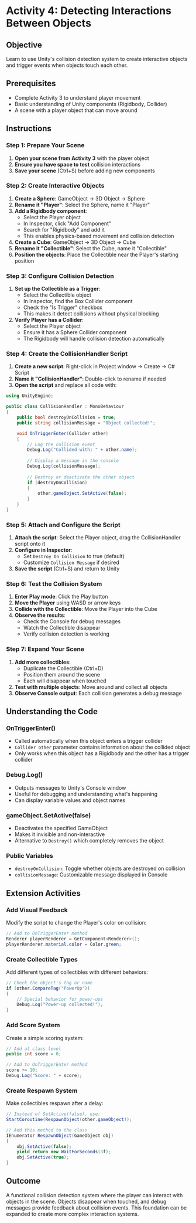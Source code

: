 # Activity 4: Detecting Interactions Between Objects

## Objective
Learn to use Unity's collision detection system to create interactive objects and trigger events when objects touch each other.

## Prerequisites
- Complete Activity 3 to understand player movement
- Basic understanding of Unity components (Rigidbody, Collider)
- A scene with a player object that can move around

## Instructions

### Step 1: Prepare Your Scene
1. **Open your scene from Activity 3** with the player object
2. **Ensure you have space to test** collision interactions
3. **Save your scene** (Ctrl+S) before adding new components

### Step 2: Create Interactive Objects
1. **Create a Sphere**: GameObject → 3D Object → Sphere
2. **Rename it "Player"**: Select the Sphere, name it "Player"
3. **Add a Rigidbody component**:
   - Select the Player object
   - In Inspector, click "Add Component"
   - Search for "Rigidbody" and add it
   - This enables physics-based movement and collision detection
4. **Create a Cube**: GameObject → 3D Object → Cube
5. **Rename it "Collectible"**: Select the Cube, name it "Collectible"
6. **Position the objects**: Place the Collectible near the Player's starting position

### Step 3: Configure Collision Detection
1. **Set up the Collectible as a Trigger**:
   - Select the Collectible object
   - In Inspector, find the Box Collider component
   - Check the "Is Trigger" checkbox
   - This makes it detect collisions without physical blocking
2. **Verify Player has a Collider**:
   - Select the Player object
   - Ensure it has a Sphere Collider component
   - The Rigidbody will handle collision detection automatically

### Step 4: Create the CollisionHandler Script
1. **Create a new script**: Right-click in Project window → Create → C# Script
2. **Name it "CollisionHandler"**: Double-click to rename if needed
3. **Open the script** and replace all code with:

```csharp
using UnityEngine;

public class CollisionHandler : MonoBehaviour
{
    public bool destroyOnCollision = true;
    public string collisionMessage = "Object collected!";

    void OnTriggerEnter(Collider other)
    {
        // Log the collision event
        Debug.Log("Collided with: " + other.name);
        
        // Display a message in the console
        Debug.Log(collisionMessage);
        
        // Destroy or deactivate the other object
        if (destroyOnCollision)
        {
            other.gameObject.SetActive(false);
        }
    }
}
```

### Step 5: Attach and Configure the Script
1. **Attach the script**: Select the Player object, drag the CollisionHandler script onto it
2. **Configure in Inspector**:
   - Set `Destroy On Collision` to true (default)
   - Customize `Collision Message` if desired
3. **Save the script** (Ctrl+S) and return to Unity

### Step 6: Test the Collision System
1. **Enter Play mode**: Click the Play button
2. **Move the Player** using WASD or arrow keys
3. **Collide with the Collectible**: Move the Player into the Cube
4. **Observe the results**:
   - Check the Console for debug messages
   - Watch the Collectible disappear
   - Verify collision detection is working

### Step 7: Expand Your Scene
1. **Add more collectibles**:
   - Duplicate the Collectible (Ctrl+D)
   - Position them around the scene
   - Each will disappear when touched
2. **Test with multiple objects**: Move around and collect all objects
3. **Observe Console output**: Each collision generates a debug message

## Understanding the Code

### **OnTriggerEnter()**
- Called automatically when this object enters a trigger collider
- `Collider other` parameter contains information about the collided object
- Only works when this object has a Rigidbody and the other has a trigger collider

### **Debug.Log()**
- Outputs messages to Unity's Console window
- Useful for debugging and understanding what's happening
- Can display variable values and object names

### **gameObject.SetActive(false)**
- Deactivates the specified GameObject
- Makes it invisible and non-interactive
- Alternative to `Destroy()` which completely removes the object

### **Public Variables**
- `destroyOnCollision`: Toggle whether objects are destroyed on collision
- `collisionMessage`: Customizable message displayed in Console


## Extension Activities

### **Add Visual Feedback**
Modify the script to change the Player's color on collision:

```csharp
// Add to OnTriggerEnter method
Renderer playerRenderer = GetComponent<Renderer>();
playerRenderer.material.color = Color.green;
```

### **Create Collectible Types**
Add different types of collectibles with different behaviors:

```csharp
// Check the object's tag or name
if (other.CompareTag("PowerUp"))
{
    // Special behavior for power-ups
    Debug.Log("Power-up collected!");
}
```

### **Add Score System**
Create a simple scoring system:

```csharp
// Add at class level
public int score = 0;

// Add to OnTriggerEnter method
score += 10;
Debug.Log("Score: " + score);
```

### **Create Respawn System**
Make collectibles respawn after a delay:

```csharp
// Instead of SetActive(false), use:
StartCoroutine(RespawnObject(other.gameObject));

// Add this method to the class
IEnumerator RespawnObject(GameObject obj)
{
    obj.SetActive(false);
    yield return new WaitForSeconds(3f);
    obj.SetActive(true);
}
```

## Outcome
A functional collision detection system where the player can interact with objects in the scene. Objects disappear when touched, and debug messages provide feedback about collision events. This foundation can be expanded to create more complex interaction systems. 